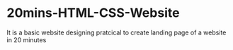# 20mins-HTML-CSS-Website
It is a basic website designing pratcical to create landing page of a website in 20 minutes
